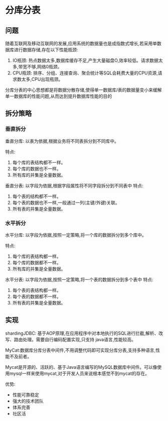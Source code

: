 # 分库分表

## 问题

随着互联网及移动互联网的发展,应用系统的数据量也是成指数式增长,若采用单数据库进行数据存储,存在以下性能瓶颈:
1. IO瓶颈: 热点数据太多,数据库缓存不足,产生大量磁盘O,效率较低。请求数据太多,带宽不够,网络0瓶颈。
2. CPU瓶颈: 排序、分组、连接查询、聚合统计等SQL会耗费大量的CPU资源,请求数太多,CPU出现瓶颈。

分库分表的中心思想都是将数据分散存储,使得单一数据库/表的数据量变小来缓解单一数据库的性能问题,从而达到提升数据库性能的目的

## 拆分策略

### 垂直拆分

垂直分库: 以表为依据,根据业务将不同表拆分到不同库中。

特点:
1. 每个库的表结构都不一样。
2. 每个库的数据也不一样。
3. 所有库的并集是全量数据。

垂直分表: 以字段为依据,根据字段属性将不同字段拆分到不同表中
特点:
1. 每个表的结构都不一样。
2. 每个表的数据也不一样,一般通过一列(主键/外键)关联。
3. 所有表的并集是全量数据。


### 水平拆分

水平分库: 以字段为依据,按照一定策略,将一个库的数据拆分到多个库中。

特点:
1. 每个库的表结构都一样。
2. 每个库的数据都不一样。
3. 所有库的并集是全量数据。

水平分表: 以字段为依据,按照一定策略,将一个表的数据拆分到多个表中
特点:
1. 每个表的表结构都一样。
2. 每个表的数据都不一样。
3. 所有表的并集是全量数据。

## 实现

shardingJDBC: 基于AOP原理,在应用程序中对本地执行的SQL进行拦截,解析、改写、路由处理。需要自行编码配置实现,只支持 java语言,性能较高。

MyCat:数据库分库分表中间件,不用调整代码即可实现分库分表,支持多种语言,性能不及前者。

Mycat是开源的、活跃的、基于Java语言编写的MySQL数据库中间件。可以像使用mysql一样来使用mycat,对于开发人员来说根本感觉不到mycat的存在。

优势:
- 性能可靠稳定
- 强大的技术团队
- 体系完善
- 社区活